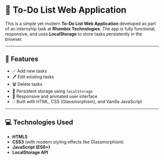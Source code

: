 # 📝 To-Do List Web Application

This is a simple yet modern **To-Do List Web Application** developed as part of an internship task at **Rhombix Technologies**. The app is fully functional, responsive, and uses **LocalStorage** to store tasks persistently in the browser.

---

## 🚀 Features

- ✅ Add new tasks
- 🖊️ Edit existing tasks
- 🗑️ Delete tasks
- 💾 Persistent storage using `localStorage`
- 📱 Responsive and animated user interface
- 💡 Built with HTML, CSS (Glassmorphism), and Vanilla JavaScript

---

## 💻 Technologies Used

- **HTML5**
- **CSS3** (with modern styling effects like Glassmorphism)
- **JavaScript (ES6+)**
- **LocalStorage API**

